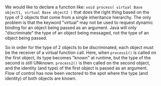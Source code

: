 We would like to declare a function like:
`void process( virtual Base object1, virtual Base object2 )`
that does the right thing based on the type of 2 objects that come from a single
inheritance hierarchy. The only problem is that the keyword "virtual" may not be
used to request dynamic binding for an object being passed as an argument. Java
will only "discriminate" the type of an object being messaged, not the type of an
object being passed.

So in order for the type of 2 objects to be discriminated, each object must be the
receiver of a virtual function call. Here, when `process1()` is called on the first
object, its type becomes "known" at runtime, but the type of the second is still
UNknown.  `process2()` is then called on the second object, and the identity (and type)
of the first object is passed as an argument. Flow of control has now been vectored to
the spot where the type (and identity) of both objects are known.